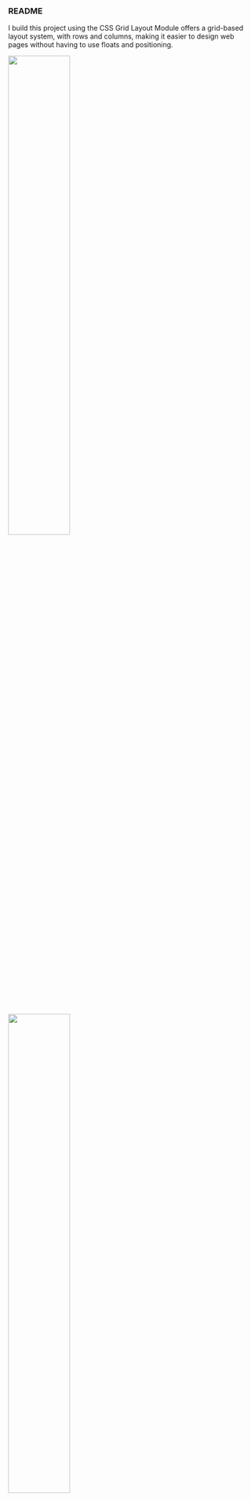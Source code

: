 ### README

I build this project using the CSS Grid Layout Module offers a grid-based layout system, 
with rows and columns, making it easier to design web pages without having to use 
floats and positioning.

<img src="/Mini-projects/screenshot/GRID.png" width="50%">
<img src="/Mini-projects/screenshot/GRID02.png" width="50%">
